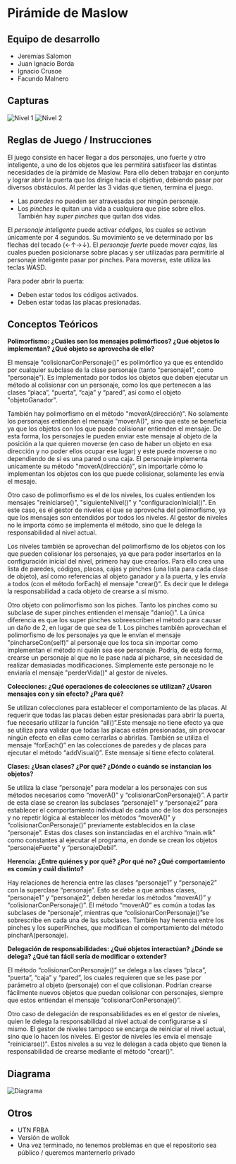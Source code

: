 # Pirámide de Maslow

## Equipo de desarrollo

- Jeremias Salomon
- Juan Ignacio Borda
- Ignacio Crusoe
- Facundo Malnero

## Capturas

![Nivel 1](screenshots/captura1.png)
![Nivel 2](screenshots/captura2.png)

## Reglas de Juego / Instrucciones

El juego consiste en hacer llegar a dos personajes, uno fuerte y otro inteligente, a uno de los objetos que les permitirá satisfacer las distintas necesidades de la pirámide de Maslow. Para ello deben trabajar en conjunto y lograr abrir la puerta que los dirige hacia el objetivo, debiendo pasar por diversos obstáculos. Al perder las 3 vidas que tienen, termina el juego. 
- Las *paredes* no pueden ser atravesadas por ningún personaje.
- Los *pinches* le quitan una vida a cualquiera que pise sobre ellos. También hay *super pinches* que quitan dos vidas.

El *personaje inteligente* puede activar *códigos*, los cuales se activan únicamente por 4 segundos. Su movimiento se ve determinado por las flechas del tecado (←↑→↓).
El *personaje fuerte* puede mover *cajas*, las cuales pueden posicionarse sobre placas y ser utilizadas para permitirle al personaje inteligente pasar por pinches. Para moverse, este utiliza las teclas WASD.

Para poder abrir la puerta:
- Deben estar todos los códigos activados.
- Deben estar todas las placas presionadas.

## Conceptos Teóricos

**Polimorfismo: ¿Cuáles son los mensajes polimórficos? ¿Qué objetos lo implementan? ¿Qué objeto se aprovecha de ello?**

El mensaje “colisionarConPersonaje()” es polimórfico ya que es entendido por cualquier subclase de la clase personaje (tanto “personaje1”, como “personaje”). Es implementado por todos los objetos que deben ejecutar un método al colisionar con un personaje, como los que pertenecen a las clases “placa”, “puerta”, “caja” y “pared”, así como el objeto "objetoGanador".

También hay polimorfismo en el método "moverA(dirección)". No solamente los personajes entienden el mensaje "moverA()", sino que este se beneficia ya que los objetos con los que puede colisionar entienden el mensaje. De esta forma, los personajes le pueden enviar este mensaje al objeto de la posición a la que quieren moverse (en caso de haber un objeto en esa dirección y no poder ellos ocupar ese lugar) y este puede moverse o no dependiendo de si es una pared o una caja. El personaje implementa unicamente su método "moverA(dirección)", sin importarle cómo lo implementan los objetos con los que puede colisionar, solamente les envía el mesaje.

Otro caso de polimorfismo es el de los niveles, los cuales entienden los mensajes "reiniciarse()", "siguienteNivel()" y "configuracionInicial()". En este caso, es el gestor de niveles el que se aprovecha del polimorfismo, ya que los mensajes son entendidos por todos los niveles. Al gestor de niveles no le importa cómo se implementa el método, sino que le delega la responsabilidad al nivel actual.

Los niveles también se aprovechan del polimorfismo de los objetos con los que pueden colisionar los personajes, ya que para poder insertarlos en la configuración inicial del nivel, primero hay que crearlos. Para ello crea una lista de paredes, códigos, placas, cajas y pinches (una lista para cada clase de objeto), así como referencias al objeto ganador y a la puerta, y les envía a todos (con el método forEach) el mensaje "crear()". Es decir que le delega la responsabilidad a cada objeto de crearse a sí mismo.

Otro objeto con polimorfismo son los piches. Tanto los pinches como su subclase de super pinches entienden el mensaje "danio()". La única diferencia es que los super pinches sobreescriben el método para causar un daño de 2, en lugar de que sea de 1. Los pinches también aprovechan el polimorfismo de los personajes ya que le envían el mensaje "pincharseCon(self)" al personaje que los toca sin importar como implementan el método ni quién sea ese personaje. Podría, de esta forma, crearse un personaje al que no le pase nada al picharse, sin necesidad de realizar demasiadas modificaciones. Simplemente este personaje no le enviaría el mensaje "perderVida()" al gestor de niveles. 

**Colecciones: ¿Qué operaciones de colecciones se utilizan? ¿Usaron mensajes con y sin efecto? ¿Para qué?**

Se utilizan colecciones para establecer el comportamiento de las placas. Al requerir que todas las placas deben estar presionadas para abrir la puerta, fue necesario utilizar la función “all()”.Este mensaje no tiene efecto ya que se utiliza para validar que todas las placas estén presionadas, sin provocar ningún efecto en ellas como cerrarlas o abrirlas.
También se utiliza el mensaje “forEach()” en las colecciones de paredes y de placas para ejecutar el método “addVisual()”. Este mensaje sí tiene efecto colateral.

**Clases: ¿Usan clases? ¿Por qué? ¿Dónde o cuándo se instancian los objetos?**

Se utiliza la clase “personaje” para modelar a los personajes con sus métodos necesarios como “moverA()” y “colisionarConPersonaje()”. A partir de esta clase se crearon las subclases “personaje1” y “personaje2” para establecer el comportamiento individual de cada uno de los dos personajes y no repetir lógica al establecer los métodos “moverA()” y “colisionarConPersonaje()” previamente establecidos en la clase “personaje”. Estas dos clases son instanciadas en el archivo “main.wlk” como constantes al ejecutar el programa, en donde se crean los objetos “personajeFuerte” y “personajeDebil”.

**Herencia: ¿Entre quiénes y por qué? ¿Por qué no? ¿Qué comportamiento es común y cuál distinto?**

Hay relaciones de herencia entre las clases “personaje1” y “personaje2” con la superclase “personaje”. Esto se debe a que ambas clases, “personaje1” y “personaje2”, deben heredar los métodos “moverA()” y “colisionarConPersonaje()”. El método “moverA()” es común a todas las subclases de “personaje”, mientras que “colisionarConPersonaje()”se sobrescribe en cada una de las subclases.
También hay herencia entre los pinches y los superPinches, que modifican el comportamiento del método pincharA(personaje).

**Delegación de responsabilidades: ¿Qué objetos interactúan? ¿Dónde se delega? ¿Qué tan fácil sería de modificar o extender?**

El método “colisionarConPersonaje()” se delega a las clases “placa”, “puerta”, “caja” y “pared”, los cuales requieren que se les pase por parámetro al objeto (personaje) con el que colisionan. Podrían crearse fácilmente nuevos objetos que puedan colisionar con personajes, siempre que estos entiendan el mensaje “colisionarConPersonaje()”.

Otro caso de delegación de responsabilidades es en el gestor de niveles, quien le delega la responsabilidad al nivel actual de configurarse a sí mismo. El gestor de niveles tampoco se encarga de reiniciar el nivel actual, sino que lo hacen los niveles. El gestor de niveles les envía el mensaje "reiniciarse()". Estos niveles a su vez le delegan a cada objeto que tienen la responsabilidad de crearse mediante el método "crear()". 


## Diagrama

![Diagrama](diagram.png)

## Otros

- UTN FRBA
- Versión de wollok
- Una vez terminado, no tenemos problemas en que el repositorio sea público / queremos manternerlo privado

